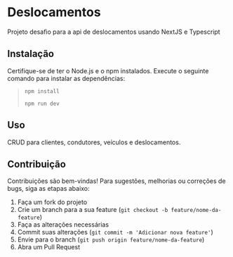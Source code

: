 # Deslocamentos

Projeto desafio para a api de deslocamentos usando NextJS e Typescript

## Instalação

Certifique-se de ter o Node.js e o npm instalados. Execute o seguinte comando para instalar as dependências:

> `npm install`
> 
> `npm run dev`

## Uso

CRUD para clientes, condutores, veículos e deslocamentos.


## Contribuição

Contribuições são bem-vindas! Para sugestões, melhorias ou correções de bugs, siga as etapas abaixo:

1. Faça um fork do projeto
2. Crie um branch para a sua feature (`git checkout -b feature/nome-da-feature`)
3. Faça as alterações necessárias
4. Commit suas alterações (`git commit -m 'Adicionar nova feature'`)
5. Envie para o branch (`git push origin feature/nome-da-feature`)
6. Abra um Pull Request